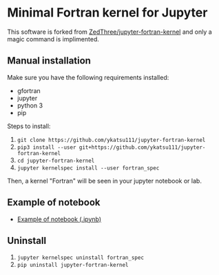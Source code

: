 # Minimal Fortran kernel for Jupyter

This software is forked from [ZedThree/jupyter-fortran-kernel](https://github.com/ZedThree/jupyter-fortran-kernel) and only a magic command is implimented.

## Manual installation

Make sure you have the following requirements installed:

  * gfortran
  * jupyter
  * python 3
  * pip

Steps to install:

1. `git clone https://github.com/ykatsu111/jupyter-fortran-kernel`
2. `pip3 install --user git+https://github.com/ykatsu111/jupyter-fortran-kernel`
3. `cd jupyter-fortran-kernel`
4. `jupyter kernelspec install --user fortran_spec`

Then, a kernel "Fortran" will be seen in your jupyter notebook or lab.


## Example of notebook

* [Example of notebook (.ipynb)](example-notebook.ipynb)


## Uninstall

1. `jupyter kernelspec uninstall fortran_spec`
2. `pip uninstall jupyter-fortran-kernel`
